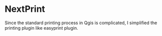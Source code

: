# NextPrint
Since the standard printing process in Qgis is complicated, I simplified the printing plugin like easyprint plugin.
